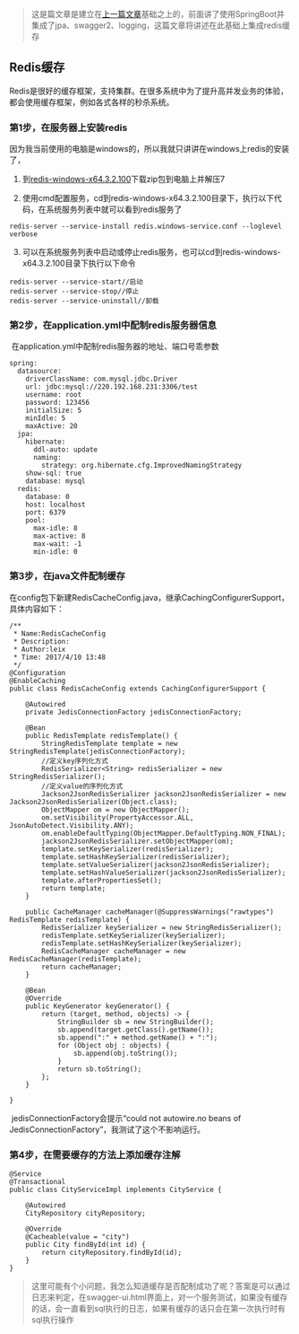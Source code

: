 > 这是篇文章是建立在[上一篇文章](../Chapter02)基础之上的，前面讲了使用SpringBoot并集成了jpa、swagger2、logging，这篇文章将讲述在此基础上集成redis缓存

## Redis缓存

​	Redis是很好的缓存框架，支持集群。在很多系统中为了提升高并发业务的体验，都会使用缓存框架，例如各式各样的秒杀系统。

### 第1步，在服务器上安装redis

​	因为我当前使用的电脑是windows的，所以我就只讲讲在windows上redis的安装了，

1.   到[redis-windows-x64.3.2.100](https://github.com/MSOpenTech/redis/releases/tag/win-3.2.100)下载zip包到电脑上并解压7

2.  使用cmd配置服务，cd到redis-windows-x64.3.2.100目录下，执行以下代码，在系统服务列表中就可以看到redis服务了

   ```
   redis-server --service-install redis.windows-service.conf --loglevel verbose
   ```

3.  可以在系统服务列表中启动或停止redis服务，也可以cd到redis-windows-x64.3.2.100目录下执行以下命令

   ```
   redis-server --service-start//启动
   redis-server --service-stop//停止
   redis-server --service-uninstall//卸载
   ```

### 第2步，在application.yml中配制redis服务器信息

​	在application.yml中配制redis服务器的地址、端口号乖参数

```
spring:
  datasource:
    driverClassName: com.mysql.jdbc.Driver
    url: jdbc:mysql://220.192.168.231:3306/test
    username: root
    password: 123456
    initialSize: 5
    minIdle: 5
    maxActive: 20
  jpa:
    hibernate:
      ddl-auto: update
      naming:
        strategy: org.hibernate.cfg.ImprovedNamingStrategy
    show-sql: true
    database: mysql
  redis:
    database: 0
    host: localhost
    port: 6379
    pool:
      max-idle: 8
      max-active: 8
      max-wait: -1
      min-idle: 0
```

### 第3步，在java文件配制缓存

​	在config包下新建RedisCacheConfig.java，继承CachingConfigurerSupport，具体内容如下：

```
/**
 * Name:RedisCacheConfig
 * Description:
 * Author:leix
 * Time: 2017/4/10 13:48
 */
@Configuration
@EnableCaching
public class RedisCacheConfig extends CachingConfigurerSupport {

    @Autowired
    private JedisConnectionFactory jedisConnectionFactory;

    @Bean
    public RedisTemplate redisTemplate() {
        StringRedisTemplate template = new StringRedisTemplate(jedisConnectionFactory);
        //定义key序列化方式
        RedisSerializer<String> redisSerializer = new StringRedisSerializer();
        //定义value的序列化方式
        Jackson2JsonRedisSerializer jackson2JsonRedisSerializer = new Jackson2JsonRedisSerializer(Object.class);
        ObjectMapper om = new ObjectMapper();
        om.setVisibility(PropertyAccessor.ALL, JsonAutoDetect.Visibility.ANY);
        om.enableDefaultTyping(ObjectMapper.DefaultTyping.NON_FINAL);
        jackson2JsonRedisSerializer.setObjectMapper(om);
        template.setKeySerializer(redisSerializer);
        template.setHashKeySerializer(redisSerializer);
        template.setValueSerializer(jackson2JsonRedisSerializer);
        template.setHashValueSerializer(jackson2JsonRedisSerializer);
        template.afterPropertiesSet();
        return template;
    }

    public CacheManager cacheManager(@SuppressWarnings("rawtypes") RedisTemplate redisTemplate) {
        RedisSerializer keySerializer = new StringRedisSerializer();
        redisTemplate.setKeySerializer(keySerializer);
        redisTemplate.setHashKeySerializer(keySerializer);
        RedisCacheManager cacheManager = new RedisCacheManager(redisTemplate);
        return cacheManager;
    }

    @Bean
    @Override
    public KeyGenerator keyGenerator() {
        return (target, method, objects) -> {
            StringBuilder sb = new StringBuilder();
            sb.append(target.getClass().getName());
            sb.append(":" + method.getName() + ":");
            for (Object obj : objects) {
                sb.append(obj.toString());
            }
            return sb.toString();
        };
    }

}
```

​	jedisConnectionFactory会提示“could not autowire.no beans of JedisConnectionFactory”，我测试了这个不影响运行。

### 第4步，在需要缓存的方法上添加缓存注解

```
@Service
@Transactional
public class CityServiceImpl implements CityService {

    @Autowired
    CityRepository cityRepository;

    @Override
    @Cacheable(value = "city")
    public City findById(int id) {
        return cityRepository.findById(id);
    }
}
```

> 这里可能有个小问题，我怎么知道缓存是否配制成功了呢？答案是可以通过日志来判定，在swagger-ui.html界面上，对一个服务测试，如果没有缓存的话，会一直看到sql执行的日志，如果有缓存的话只会在第一次执行时有sql执行操作

